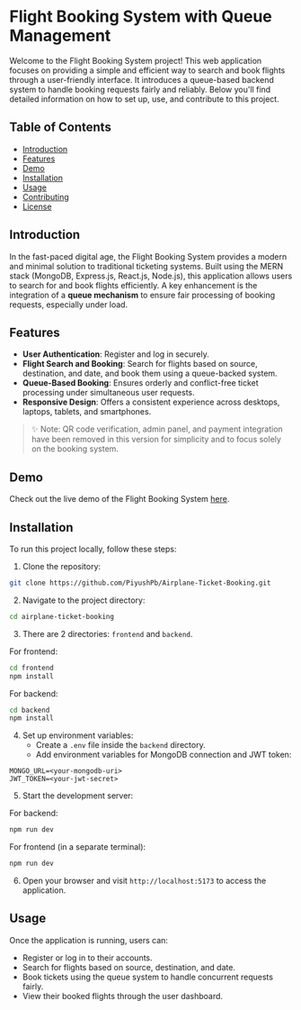 # Flight Booking System with Queue Management

Welcome to the Flight Booking System project! This web application focuses on providing a simple and efficient way to search and book flights through a user-friendly interface. It introduces a queue-based backend system to handle booking requests fairly and reliably. Below you'll find detailed information on how to set up, use, and contribute to this project.

## Table of Contents

- [Introduction](#introduction)
- [Features](#features)
- [Demo](#demo)
- [Installation](#installation)
- [Usage](#usage)
- [Contributing](#contributing)
- [License](#license)

## Introduction

In the fast-paced digital age, the Flight Booking System provides a modern and minimal solution to traditional ticketing systems. Built using the MERN stack (MongoDB, Express.js, React.js, Node.js), this application allows users to search for and book flights efficiently. A key enhancement is the integration of a **queue mechanism** to ensure fair processing of booking requests, especially under load.

## Features

- **User Authentication**: Register and log in securely.
- **Flight Search and Booking**: Search for flights based on source, destination, and date, and book them using a queue-backed system.
- **Queue-Based Booking**: Ensures orderly and conflict-free ticket processing under simultaneous user requests.
- **Responsive Design**: Offers a consistent experience across desktops, laptops, tablets, and smartphones.

> ✨ Note: QR code verification, admin panel, and payment integration have been removed in this version for simplicity and to focus solely on the booking system.

## Demo

Check out the live demo of the Flight Booking System [here](https://abvssystem.web.app/).

## Installation

To run this project locally, follow these steps:

1. Clone the repository:

```bash
git clone https://github.com/PiyushPb/Airplane-Ticket-Booking.git
```

2. Navigate to the project directory:

```bash
cd airplane-ticket-booking
```

3. There are 2 directories: `frontend` and `backend`.

For frontend:

```bash
cd frontend
npm install
```

For backend:

```bash
cd backend
npm install
```

4. Set up environment variables:
   - Create a `.env` file inside the `backend` directory.
   - Add environment variables for MongoDB connection and JWT token:

```env
MONGO_URL=<your-mongodb-uri>
JWT_TOKEN=<your-jwt-secret>
```

5. Start the development server:

For backend:

```bash
npm run dev
```

For frontend (in a separate terminal):

```bash
npm run dev
```

6. Open your browser and visit `http://localhost:5173` to access the application.

## Usage

Once the application is running, users can:

- Register or log in to their accounts.
- Search for flights based on source, destination, and date.
- Book tickets using the queue system to handle concurrent requests fairly.
- View their booked flights through the user dashboard.





